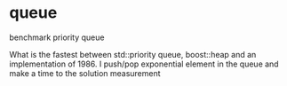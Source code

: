 # queue
benchmark priority queue

What is the fastest between std::priority queue, boost::heap and an implementation of 1986.
I push/pop exponential element in the queue and make a time to the solution measurement
